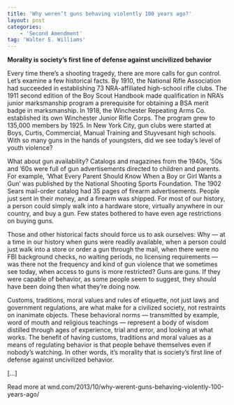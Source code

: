 ```yaml
---
title: 'Why weren’t guns behaving violently 100 years ago?'
layout: post
categories:
    - 'Second Amendment'
tag: 'Walter E. Williams'
---
```


**Morality is society’s first line of defense against uncivilized behavior**

Every time there’s a shooting tragedy, there are more calls for gun control. Let’s examine a few historical facts. By 1910, the National Rifle Association had succeeded in establishing 73 NRA-affiliated high-school rifle clubs. The 1911 second edition of the Boy Scout Handbook made qualification in NRA’s junior marksmanship program a prerequisite for obtaining a BSA merit badge in marksmanship. In 1918, the Winchester Repeating Arms Co. established its own Winchester Junior Rifle Corps. The program grew to 135,000 members by 1925. In New York City, gun clubs were started at Boys, Curtis, Commercial, Manual Training and Stuyvesant high schools. With so many guns in the hands of youngsters, did we see today’s level of youth violence?

What about gun availability? Catalogs and magazines from the 1940s, ’50s and ’60s were full of gun advertisements directed to children and parents. For example, ‘What Every Parent Should Know When a Boy or Girl Wants a Gun’ was published by the National Shooting Sports Foundation. The 1902 Sears mail-order catalog had 35 pages of firearm advertisements. People just sent in their money, and a firearm was shipped. For most of our history, a person could simply walk into a hardware store, virtually anywhere in our country, and buy a gun. Few states bothered to have even age restrictions on buying guns.

Those and other historical facts should force us to ask ourselves: Why — at a time in our history when guns were readily available, when a person could just walk into a store or order a gun through the mail, when there were no FBI background checks, no waiting periods, no licensing requirements — was there not the frequency and kind of gun violence that we sometimes see today, when access to guns is more restricted? Guns are guns. If they were capable of behavior, as some people seem to suggest, they should have been doing then what they’re doing now.

Customs, traditions, moral values and rules of etiquette, not just laws and government regulations, are what make for a civilized society, not restraints on inanimate objects. These behavioral norms — transmitted by example, word of mouth and religious teachings — represent a body of wisdom distilled through ages of experience, trial and error, and looking at what works. The benefit of having customs, traditions and moral values as a means of regulating behavior is that people behave themselves even if nobody’s watching. In other words, it’s morality that is society’s first line of defense against uncivilized behavior.

\[…\]

Read more at wnd.com/2013/10/why-werent-guns-behaving-violently-100-years-ago/
